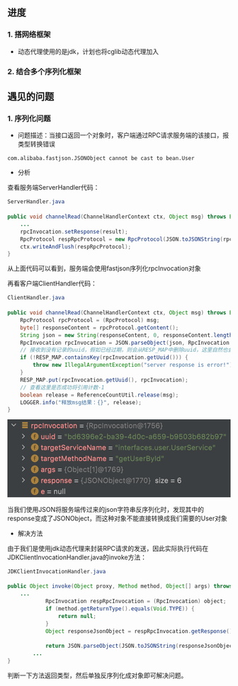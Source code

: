 ## 进度

### 1. 搭网络框架
- 动态代理使用的是jdk，计划也将cglib动态代理加入

### 2. 结合多个序列化框架


### 

## 遇见的问题
### 1. 序列化问题  
- 问题描述：当接口返回一个对象时，客户端通过RPC请求服务端的该接口，报类型转换错误

```
com.alibaba.fastjson.JSONObject cannot be cast to bean.User
```

- 分析

查看服务端ServerHandler代码：

```java
ServerHandler.java
  
public void channelRead(ChannelHandlerContext ctx, Object msg) throws Exception {
    ...
    rpcInvocation.setResponse(result);
    RpcProtocol respRpcProtocol = new RpcProtocol(JSON.toJSONString(rpcInvocation).getBytes());
    ctx.writeAndFlush(respRpcProtocol);
}
```

从上面代码可以看到，服务端会使用fastjson序列化rpcInvocation对象

再看客户端ClientHandler代码：

```java
ClientHandler.java

public void channelRead(ChannelHandlerContext ctx, Object msg) throws Exception {
    RpcProtocol rpcProtocol = (RpcProtocol) msg;
    byte[] responseContent = rpcProtocol.getContent();
    String json = new String(responseContent, 0, responseContent.length);
    RpcInvocation rpcInvocation = JSON.parseObject(json, RpcInvocation.class);
    // 接收到没有记录的uuid，假如已经过期，则会从RESP_MAP中删除uuid，这里自然也会抛出异常
    if (!RESP_MAP.containsKey(rpcInvocation.getUuid())) {
        throw new IllegalArgumentException("server response is error!");
    }
    RESP_MAP.put(rpcInvocation.getUuid(), rpcInvocation);
    // 查看这里是否成功将引用计数-1
    boolean release = ReferenceCountUtil.release(msg);
    LOGGER.info("释放msg结果：{}", release);
}
```

![image-20230807234006012](images/image-20230807234006012.png)

当我们使用JSON将服务端传过来的json字符串反序列化时，发现其中的response变成了JSONObject，而这种对象不能直接转换成我们需要的User对象

- 解决方法

由于我们是使用jdk动态代理来封装RPC请求的发送，因此实际执行代码在JDKClientInvocationHandler.java的invoke方法：

```java
JDKClientInvocationHandler.java

public Object invoke(Object proxy, Method method, Object[] args) throws Throwable {
    ...
            RpcInvocation respRpcInvocation = (RpcInvocation) object;
            if (method.getReturnType().equals(Void.TYPE)) {
                return null;
            }
            Object responseJsonObject = respRpcInvocation.getResponse();

            return JSON.parseObject(JSON.toJSONString(responseJsonObject), method.getReturnType());
        ...
}
```

判断一下方法返回类型，然后单独反序列化成对象即可解决问题。